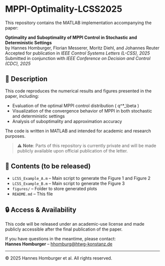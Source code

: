 # MPPI-Optimality-LCSS2025

This repository contains the MATLAB implementation accompanying the paper:

**Optimality and Suboptimality of MPPI Control in Stochastic and Deterministic Settings**  
by Hannes Homburger, Florian Messerer, Moritz Diehl, and Johannes Reuter  
Accepted for publication in *IEEE Control Systems Letters (L-CSS), 2025*
Submitted in conjunction with *IEEE Conference on Decision and Control (CDC), 2025*

## 📝 Description

This code reproduces the numerical results and figures presented in the paper, including:

- Evaluation of the optimal MPPI control distribution \( q^*_\beta \)
- Visualization of the convergence behavior of MPPI in both stochastic and deterministic settings
- Analysis of suboptimality and approximation accuracy

The code is written in MATLAB and intended for academic and research purposes.

> ⚠️ **Note**: Parts of this repository is currently private and will be made publicly available upon official publication of the letter.

## 📂 Contents (to be released)

- `LCSS_Example_A.m` – Main script to generate the Figure 1 and Figure 2
- `LCSS_Example_B.m` – Main script to generate the Figure 3
- `figures/` – Folder to store generated plots
- `README.md` – This file


## 🔒 Access & Availability

This code will be released under an academic-use license and made publicly accessible after the final publication of the paper.

If you have questions in the meantime, please contact:  
**Hannes Homburger** – [hhomburg@htwg-konstanz.de](mailto:hhomburg@htwg-konstanz.de)

---

© 2025 Hannes Homburger et al. All rights reserved.
